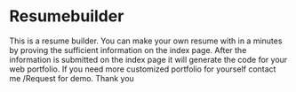 # Resumebuilder
This is a resume builder. You can make your own resume with in a minutes by proving the sufficient information on the index page. After the information is submitted on the index page it will generate the code for your web portfolio. If you need more customized portfolio for yourself contact me /Request for demo. Thank you 
